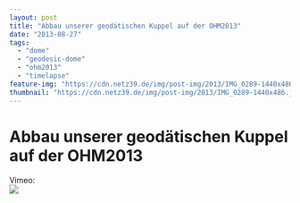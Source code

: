 ```yaml
---
layout: post
title: "Abbau unserer geodätischen Kuppel auf der OHM2013"
date: "2013-08-27"
tags: 
  - "dome"
  - "geodesic-dome"
  - "ohm2013"
  - "timelapse"
feature-img: "https://cdn.netz39.de/img/post-img/2013/IMG_0289-1440x486.jpg"
thumbnail: "https://cdn.netz39.de/img/post-img/2013/IMG_0289-1440x486.jpg"
---
```


# Abbau unserer geodätischen Kuppel auf der OHM2013

Vimeo:\
[![](https://vumbnail.com/71893375.jpg)](http://vimeo.com/71893375)
